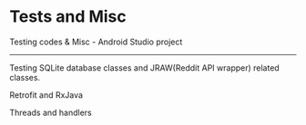# Tests and Misc
Testing codes &amp; Misc - Android Studio project

-------------------------------------------------------------

Testing SQLite database classes and JRAW(Reddit API wrapper) related classes.

Retrofit and RxJava

Threads and handlers
